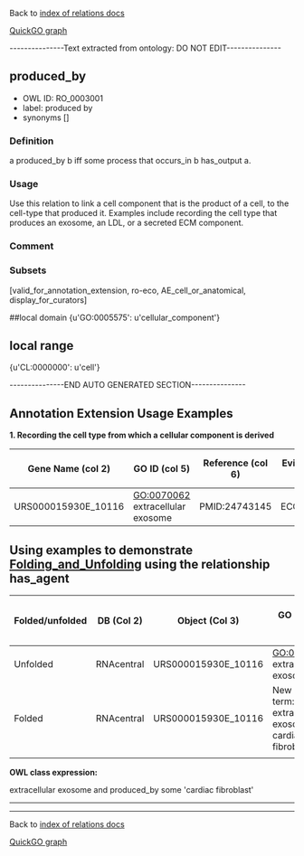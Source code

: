 Back to [index of relations docs](https://github.com/geneontology/annotation_extensions/tree/master/doc)

[QuickGO graph](www.ebi.ac.uk/QuickGO/AnnotationExtensionRelations.html)

---------------Text extracted from ontology: DO NOT EDIT---------------

## produced_by
* OWL ID: RO_0003001
* label: produced by
* synonyms
[]

### Definition
a produced_by b iff some process that occurs_in b has_output a.

### Usage
Use this relation to link a cell component that is the product of a cell, to the cell-type that produced it. Examples include recording the cell type that produces an exosome, an LDL, or a secreted ECM component.

### Comment


### Subsets
[valid_for_annotation_extension, ro-eco, AE_cell_or_anatomical, display_for_curators]

##local domain
{u'GO:0005575': u'cellular_component'}

## local range
{u'CL:0000000': u'cell'}

---------------END AUTO GENERATED SECTION---------------



Annotation Extension Usage Examples
-----------------------------------

**1. Recording the cell type from which a cellular component is derived**

| Gene Name (col 2) | GO ID (col 5)                           | Reference (col 6) | Evidence (col 7) | With (col 8) | Annotation Extension (col 16)              |
|-------------------|-----------------------------------------|-------------------|------------------|--------------|--------------------------------------------|
| URS000015930E\_10116            | <GO:0070062> extracellular exosome |     PMID:24743145              | ECO:0000314      |              | produced\_by(CL:0002548) cardiac fibroblast |



Using examples to demonstrate [Folding\_and\_Unfolding](http://wiki.geneontology.org/index.php/Folding_and_Unfolding) using the relationship has\_agent
---------------------------------------------------------------------------------------------------------------------------

| Folded/unfolded | DB (Col 2) | Object (Col 3) | GO ID (Col 5)                           | Reference (Col 6) | Extension (Col 16) | Parent terms for new folded GO term                        |
|-----------------|------------|----------------|-----------------------------------------|-------------------|--------------------|------------------------------------------------------------|
| Unfolded        |     RNAcentral       | URS000015930E\_10116         | <GO:0070062> extracellular exosome |       PMID:24743145            |        produced\_by(CL:0002548) cardiac fibroblast             |                 |
| Folded          |      RNAcentral      | URS000015930E\_10116         | New GO term: extracellular exosome of cardiac fibroblast                                     |         PMID:24743145          |                    | is\_a <GO:0070062> extracellular exosome |
||

**OWL class expression:**

extracellular exosome and produced\_by some 'cardiac fibroblast'

------------------------------------------------------------------------

------------------------------------------------------------------------

Back to [index of relations docs](https://github.com/geneontology/annotation_extensions/tree/master/doc)

[QuickGO graph](http://www.ebi.ac.uk/QuickGO/AnnotationExtensionRelations.html)






